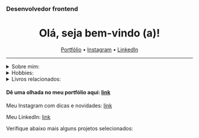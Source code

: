 ### Desenvolvedor frontend
<h1 align="center">
  Olá, seja bem-vindo (a)!
  </h1>

<p align="center">
  <a href="https://samuel-fuchs.com.br">Portfólio</a> •
  <a href="https://www.instagram.com/isamuelfuchs/">Instagram</a> •
  <a href="https://www.linkedin.com/in/gerson-fuchs-3b290b227/">LinkedIn</a>
</p>

----
<details><summary>Sobre mim:</summary>
<p>

Iniciei minha vida profissional como entregador de jornal na adolescência, já atuei em diversas áreas ao longo da vida.

Adquiri vasta experiência por ter morado na Alemanha e em Londres, nesse período aproveitei para aprender francês e com a fluência em alemão e inglês pude me aprimorar como Programador.

Passar horas montando o quebra-cabeça dos algoritmos com o intuito de entregar um produto personalizado e de excelência para o cliente é meu maior compromisso.

Em meio aos estudos constantes tenho competência para realizar o seu pedido com riqueza de detalhes que irá diferenciar seu negócio de todos os demais que estão no mercado.

</p>
</details>

<details><summary>Hobbies:</summary>
<p>
  
- Ler 📚
- Malhar 🏋️‍♂️
- Comer 🍖

</p>
</details>

<details><summary>Livros relacionados:</summary>
<p>

- Como ser um programador melhor - Pete Goodliffe 
- Clean Code - Robert Cecil Martin
- Não me faça pensar - Steve Krug (UI/UX)
- O universo da programação - William Oliveira
  
  </p>
</details>

#### Dê uma olhada no meu portfólio aqui: [link](https://samuel-fuchs.com.br/)

Meu Instagram com dicas e novidades: [link](https://www.instagram.com/isamuelfuchs/)

Meu LinkedIn: [link](https://www.linkedin.com/in/gerson-fuchs-3b290b227/)

Verifique abaixo mais alguns projetos selecionados:

